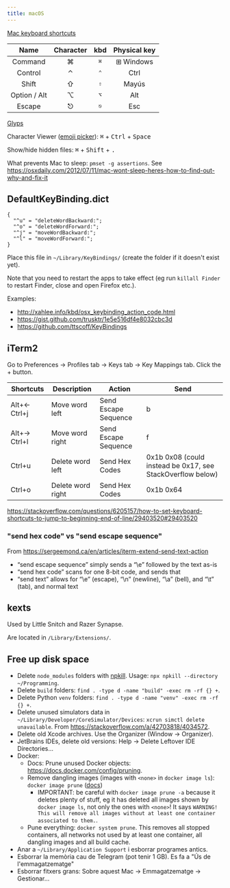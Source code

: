 ```yaml
---
title: macOS
---
```


[Mac keyboard shortcuts](https://support.apple.com/en-au/HT201236)

|     Name     | Character |     kbd      | Physical key |
| :----------: | :-------: | :----------: | :----------: |
|   Command    |     ⌘     | <kbd>⌘</kbd> |  ⊞ Windows   |
|   Control    |     ⌃     | <kbd>⌃</kbd> |     Ctrl     |
|    Shift     |     ⇧     | <kbd>⇧</kbd> |    Mayús     |
| Option / Alt |     ⌥     | <kbd>⌥</kbd> |     Alt      |
|    Escape    |     ⎋     | <kbd>⎋</kbd> |     Esc      |

[Glyps](https://apple.stackexchange.com/q/55727/241238)

Character Viewer ([emoji picker](https://support.apple.com/en-au/guide/mac-help/mchlp1560/mac)): <kbd>⌘</kbd> + <kbd>Ctrl</kbd> + <kbd>Space</kbd>

Show/hide hidden files: <kbd>⌘</kbd> + <kbd>Shift</kbd> + <kbd>.</kbd>

What prevents Mac to sleep: `pmset -g assertions`. See https://osxdaily.com/2012/07/11/mac-wont-sleep-heres-how-to-find-out-why-and-fix-it


## DefaultKeyBinding.dict

```
{
  "^u" = "deleteWordBackward:";
  "^o" = "deleteWordForward:";
  "^j" = "moveWordBackward:";
  "^l" = "moveWordForward:";
}
```

Place this file in `~/Library/KeyBindings/` (create the folder if it doesn't exist yet).

Note that you need to restart the apps to take effect (eg run `killall Finder` to restart Finder, close and open Firefox etc.).

Examples:

- http://xahlee.info/kbd/osx_keybinding_action_code.html
- https://gist.github.com/trusktr/1e5e516df4e8032cbc3d
- https://github.com/ttscoff/KeyBindings

## iTerm2

Go to Preferences -> Profiles tab -> Keys tab -> Key Mappings tab.
Click the + button.

| Shortcuts    | Description       | Action               | Send      |
| ------------ | ----------------- | -------------------- | --------- |
| Alt+← Ctrl+j | Move word left    | Send Escape Sequence | b         |
| Alt+→ Ctrl+l | Move word right   | Send Escape Sequence | f         |
| Ctrl+u       | Delete word left  | Send Hex Codes       | 0x1b 0x08 (could instead be 0x17, see StackOverflow below)|
| Ctrl+o       | Delete word right | Send Hex Codes       | 0x1b 0x64 |

https://stackoverflow.com/questions/6205157/how-to-set-keyboard-shortcuts-to-jump-to-beginning-end-of-line/29403520#29403520

### "send hex code" vs "send escape sequence"

From https://sergeemond.ca/en/articles/iterm-extend-send-text-action

- “send escape sequence” simply sends a “\e” followed by the text as-is
- “send hex code” scans for one 8-bit code, and sends that
- “send text” allows for “\e” (escape), “\n” (newline), “\a” (bell), and “\t” (tab), and normal text

## kexts

Used by Little Snitch and Razer Synapse.

Are located in `/Library/Extensions/`.


## Free up disk space

- Delete `node_modules` folders with [npkill](https://github.com/voidcosmos/npkill). Usage: `npx npkill --directory ~/Programming`.
- Delete `build` folders: `find . -type d -name "build" -exec rm -rf {} +`.
- Delete Python `venv` folders: `find . -type d -name "venv" -exec rm -rf {} +`.
- Delete unused simulators data in `~/Library/Developer/CoreSimulator/Devices`: `xcrun simctl delete unavailable`. From https://stackoverflow.com/a/42703818/4034572.
- Delete old Xcode archives. Use the Organizer (Window -> Organizer).
- JetBrains IDEs, delete old versions: Help -> Delete Leftover IDE Directories…
- Docker:
  - Docs: Prune unused Docker objects: https://docs.docker.com/config/pruning.
  - Remove dangling images (images with `<none>` in `docker image ls`): `docker image prune` ([docs](https://docs.docker.com/engine/reference/commandline/image_prune/))
    - IMPORTANT: be careful with `docker image prune -a` because it deletes plenty of stuff, eg it has deleted all images shown by `docker image ls`, not only the ones with `<none>`! It says `WARNING! This will remove all images without at least one container associated to them.`.
  - Pune everything: `docker system prune`. This removes all stopped containers, all networks not used by at least one container, all dangling images and all build cache.
- Anar a `~/Library/Application Support` i esborrar programes antics.
- Esborrar la memòria cau de Telegram (pot tenir 1 GB). Es fa a "Ús de l'emmagatzematge"
- Esborrar fitxers grans: Sobre aquest Mac -> Emmagatzematge -> Gestionar...
